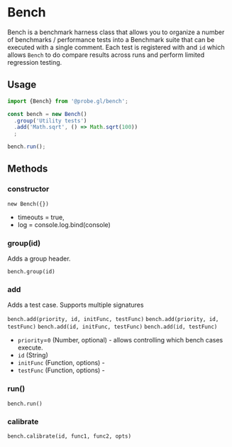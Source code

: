 # Bench

Bench is a benchmark harness class that allows you to organize a number of benchmarks / performance tests into a Benchmark suite that can be executed with a single comment. Each test is registered with and `id` which allows `Bench` to do compare results across runs and perform limited regression testing.


## Usage

```js
import {Bench} from '@probe.gl/bench';

const bench = new Bench()
  .group('Utility tests')
  .add('Math.sqrt', () => Math.sqrt(100))
  ;

bench.run();
```

## Methods

### constructor

`new Bench({})`
* timeouts = true,
* log = console.log.bind(console)

### group(id)

Adds a group header.

`bench.group(id)`

### add

Adds a test case. Supports multiple signatures

`bench.add(priority, id, initFunc, testFunc)`
`bench.add(priority, id, testFunc)`
`bench.add(id, initFunc, testFunc)`
`bench.add(id, testFunc)`

* `priority`=`0` (Number, optional) - allows controlling which bench cases execute.
* `id` (String)
* `initFunc` (Function, options) -
* `testFunc` (Function, options) -

### run()

`bench.run()`

### calibrate

`bench.calibrate(id, func1, func2, opts)`
